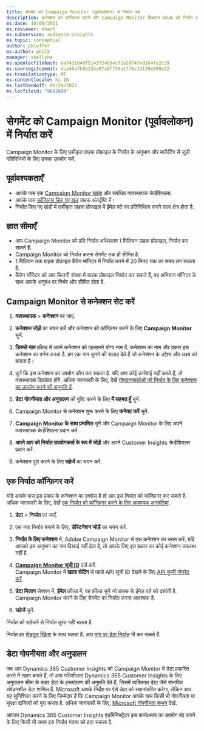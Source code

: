 ```yaml
---
title: सेगमेंट को Campaign Monitor (पूर्वावलोकन) में निर्यात करें
description: कनेक्शन को कॉन्फ़िगर करने और Campaign Monitor विज्ञापन प्रबंधक को निर्यात करने का तरीका जानें.
ms.date: 10/08/2021
ms.reviewer: mhart
ms.subservice: audience-insights
ms.topic: conceptual
author: pkieffer
ms.author: philk
manager: shellyha
ms.openlocfilehash: ea7431d4df5143724b5ecf2a2d747ed164fe2c29
ms.sourcegitcommit: dca46afb9e23ba87a0ff59a1776c1d139e209a32
ms.translationtype: MT
ms.contentlocale: hi-IN
ms.lasthandoff: 06/29/2022
ms.locfileid: "9082889"
---
```

# <a name="export-segments-to-campaign-monitor-preview"></a>सेगमेंट को Campaign Monitor (पूर्वावलोकन) में निर्यात करें

Campaign Monitor के लिए एकीकृत ग्राहक प्रोफ़ाइल के निर्यात के अनुभाग और मार्केटिंग सें जुड़ी गतिविधियों के लिए उनका उपयोग करें.

## <a name="prerequisites"></a>पूर्वावश्यकताएँ

-   आपके पास एक [Campaign Monitor खाता](https://www.campaignmonitor.com/) और संबंधित व्यवस्थापक क्रेडेंशियल्स.
-   आपके पास [कॉन्फ़िगर किए गए खंड](segments.md) ग्राहक अंतर्दृष्टि में।
-   निर्यात किए गए खंडों में एकीकृत ग्राहक प्रोफाइल में ईमेल पते का प्रतिनिधित्व करने वाला क्षेत्र होता है.

## <a name="known-limitations"></a>ज्ञात सीमाएँ

- आप Campaign Monitor को प्रति निर्यात अधिकतम 1 मिलियन ग्राहक प्रोफ़ाइल, निर्यात कर सकते हैं.
- Campaign Monitor को निर्यात करना सेगमेंट तक ही सीमित है.
- 1 मिलियन तक ग्राहक प्रोफ़ाइल कैंपेन मॉनिटर में निर्यात करने में 20 मिनट तक का समय लग सकता है. 
- कैंपेन मॉनिटर को आप कितनी संख्या में ग्राहक प्रोफ़ाइल निर्यात कर सकते हैं, वह अभियान मॉनिटर के साथ आपके अनुबंध पर निर्भर और सीमित होता है.

## <a name="set-up-connection-to-campaign-monitor"></a>Campaign Monitor से कनेक्शन सेट करें

1. **व्यवस्थापक** > **कनेक्शन** पर जाएं.

1. **कनेक्शन जोड़ें** का चयन करें और कनेक्शन को कॉन्फ़िगर करने के लिए **Campaign Monitor** चुनें.

1. **डिस्प्ले नाम** फ़ील्ड में अपने कनेक्शन को पहचानने योग्य नाम दें. कनेक्शन का नाम और प्रकार इस कनेक्शन का वर्णन करता है. हम एक नाम चुनने की सलाह देते हैं जो कनेक्शन के उद्देश्य और लक्ष्य को बताता है।

1. चुनें कि इस कनेक्शन का उपयोग कौन कर सकता है. यदि आप कोई कार्रवाई नहीं करते हैं, तो व्यवस्थापक डिफ़ॉल्ट होंगे. अधिक जानकारी के लिए, देखें [योगदानकर्ताओं को निर्यात के लिए कनेक्शन का उपयोग करने की अनुमति दें](connections.md#allow-contributors-to-use-a-connection-for-exports).

1. **डेटा गोपनीयता और अनुपालन** की पुष्टि करने के लिए **मैं सहमत हूँ** चुनें.

1. Campaign Monitor से कनेक्शन शुरू करने के लिए **कनेक्ट करें** चुनें.

1. **Campaign Monitor के साथ प्रमाणित** चुनें और Campaign Monitor के लिए अपने व्यवस्थापक क्रेडेंशियल्स प्रदान करें.

1. **अपने आप को निर्यात उपयोगकर्ता के रूप में जोड़ें** और अपने Customer Insights क्रेडेंशियल्स प्रदान करें .

1. कनेक्शन पूरा करने के लिए **सहेजें** का चयन करें.

## <a name="configure-an-export"></a>एक निर्यात कॉन्फ़िगर करें

यदि आपके पास इस प्रकार के कनेक्शन का एक्सेस है तो आप इस निर्यात को कॉन्फ़िगर कर सकते हैं. अधिक जानकारी के लिए, देखें [एक निर्यात को कॉन्फ़िगर करने के लिए आवश्यक अनुमतियां](export-destinations.md#set-up-a-new-export).

1. **डेटा** > **निर्यात** पर जाएँ.

1. एक नया निर्यात बनाने के लिए, **डेस्टिनेशन जोड़ें** का चयन करें.

1. **निर्यात के लिए कनेक्शन** में, Adobe Campaign Monitor से एक कनेक्शन का चयन करें. यदि आपको इस अनुभाग का नाम दिखाई नहीं देता है, तो आपके लिए इस प्रकार का कोई कनेक्शन उपलब्ध नहीं है.

1. [**Campaign Monitor सूची ID**](https://www.campaignmonitor.com/api/getting-started/#your-list-id) दर्ज करें.    
   Campaign Monitor में **खाता सेटिंग** से पहले API सूची ID देखने के लिए [API कुंजी जेनरेट करें](https://www.campaignmonitor.com/api/getting-started/).  

1. **डेटा मिलान** सेक्शन में, **ईमेल** फ़ील्ड में, वह फ़ील्ड चुनें जो ग्राहक के ईमेल पते को दर्शाती है. Campaign Monitor करने के लिए सेगमेंट का निर्यात करना आवश्यक है.

1. **सहेजें** चुनें.

निर्यात को सहेजने से निर्यात तुरंत नहीं चलता है.

निर्यात हर [शेड्यूल रिफ़्रेश](system.md#schedule-tab) के साथ चलता है. आप [मांग पर डेटा निर्यात](export-destinations.md#run-exports-on-demand) भी कर सकते हैं. 


## <a name="data-privacy-and-compliance"></a>डेटा गोपनीयता और अनुपालन

जब आप Dynamics 365 Customer Insights को Campaign Monitor में डेटा प्रसारित करने में सक्षम बनाते हैं, तो आप गतिशीलता Dynamics 365 Customer Insights के लिए अनुपालन सीमा के बाहर डेटा के हस्तांतरण की अनुमति देते हैं, जिसमें व्यक्तिगत डेटा जैसे संभावित संवेदनशील डेटा शामिल हैं. Microsoft आपके निर्देश पर ऐसे डेटा को स्थानांतरित करेगा, लेकिन आप यह सुनिश्चित करने के लिए जिम्मेदार हैं कि Campaign Monitor आपके पास किसी भी गोपनीयता या सुरक्षा दायित्वों को पूरा करता है. अधिक जानकारी के लिए, [Microsoft गोपनीयता कथन](https://go.microsoft.com/fwlink/?linkid=396732) देखें.

आपका Dynamics 365 Customer Insights एडमिनिस्ट्रेटर इस कार्यक्षमता का उपयोग बंद करने के लिए किसी भी समय इस निर्यात गंतव्य को हटा सकता है.
